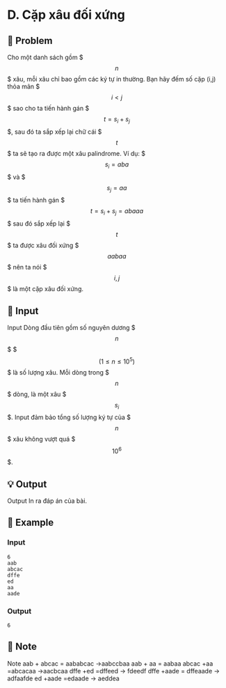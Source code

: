 # D. Cặp xâu đối xứng

## 📖 Problem

Cho một danh sách gồm $$$n$$$ xâu, mỗi xâu chỉ bao gồm các ký tự in thường. Bạn hãy đếm số cặp (i,j) thỏa mãn $$$i<j$$$ sao cho ta tiến hành gán $$$t=s_i+s_j$$$, sau đó ta sắp xếp lại chữ cái $$$t$$$ ta sẽ tạo ra được một xâu palindrome.
Ví dụ:
$$$s_i=aba$$$ và $$$s_j=aa$$$ ta tiến hành gán $$$t=s_i+s_j=abaaa$$$ sau đó sắp xếp lại $$$t$$$ ta được xâu đối xứng $$$aabaa$$$ nên ta nói $$$i,j$$$ là một cặp xâu đối xứng.


## 🧩 Input

Input
Dòng đầu tiên gồm số nguyên dương $$$n$$$ $$$(1 \leq n \leq 10^5)$$$ là số lượng xâu.
Mỗi dòng trong $$$n$$$ dòng, là một xâu $$$s_i$$$. Input đảm bảo tổng số lượng ký tự của $$$n$$$ xâu không vượt quá $$$10^6$$$.


## 💡 Output

Output
In ra đáp án của bài.


## 🧠 Example

### Input

```text
6
aab
abcac
dffe
ed
aa
aade
```

### Output

```text
6
```



## 📝 Note

Note
aab + abcac = aababcac →aabccbaa
aab + aa = aabaa
abcac +aa =abcacaa →aacbcaa
dffe +ed =dffeed → fdeedf
dffe +aade = dffeaade → adfaafde
ed +aade =edaade → aeddea

